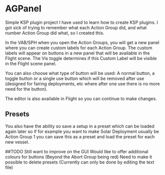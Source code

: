 # AGPanel
Simple KSP plugin project I have used to learn how to create KSP plugins. I got sick of trying to remember what each Action Group did, and what number Action Group did what, so I created this.

In the VAB/SPH when you open the Action Groups, you will get a new panel where you can create custom labels for each Action Group. The custom labels will appear on buttons in a new panel that will be available in the Flight scene. The Vis toggle determines if this Custom Label will be visible in the Flight scene panel.

You can also choose what type of button will be used: A normal button, a toggle button or a single use button which will be removed after use (designed for fairing deployments, etc where after one use there is no more need for the button).

The editor is also available in Flight so you can continue to make changes.

## Presets
You also have the ability so save a setup in a preset which can be loaded again later so if for example you want to make Solar Deployment usually be Action Group 1 you can save this as a preset and load the preset for each new vessel.

##TODO
Still want to improve on the GUI
Would like to offer additional colours for buttons (Beyond the Abort Group being red)
Need to make it possible to delete presets (Currently can only be done by editing the text file)

